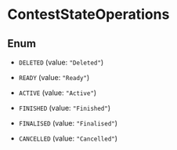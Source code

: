 

# ContestStateOperations

## Enum


* `DELETED` (value: `"Deleted"`)

* `READY` (value: `"Ready"`)

* `ACTIVE` (value: `"Active"`)

* `FINISHED` (value: `"Finished"`)

* `FINALISED` (value: `"Finalised"`)

* `CANCELLED` (value: `"Cancelled"`)



